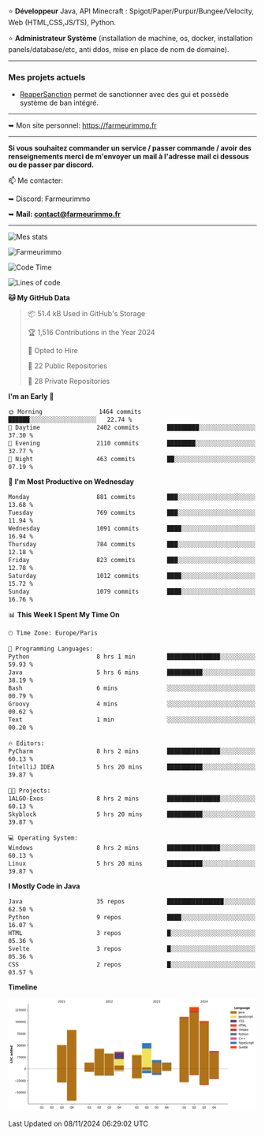 ⭐ **Développeur** Java, API Minecraft : Spigot/Paper/Purpur/Bungee/Velocity, Web (HTML,CSS,JS/TS), Python.

⭐ **Administrateur Système** (installation de machine, os, docker, installation panels/database/etc, anti ddos, mise en place de nom de domaine).

---

### Mes projets actuels
- [ReaperSanction](https://www.spigotmc.org/resources/reapersanction.89580/) permet de sanctionner avec des gui et possède système de ban intégré.

---

➥ Mon site personnel: https://farmeurimmo.fr

---

**Si vous souhaitez commander un service / passer commande / avoir des renseignements merci de m'envoyer un mail à l'adresse mail ci dessous ou de passer par discord.**

📫 Me contacter:
 
   ➥ Discord: Farmeurimmo
   
   ➥ **Mail: contact@farmeurimmo.fr**

---

![Mes stats](https://github-readme-stats.farmeurimmo.fr/api?username=Farmeurimmo&count_private=true&show_icons=true&theme=radical)

<img src="https://komarev.com/ghpvc/?username=Farmeurimmo" alt="Farmeurimmo" />

<!--START_SECTION:waka-->
![Code Time](http://img.shields.io/badge/Code%20Time-1%2C651%20hrs%2022%20mins-blue)

![Lines of code](https://img.shields.io/badge/From%20Hello%20World%20I%27ve%20Written-755.6%20thousand%20lines%20of%20code-blue)

**🐱 My GitHub Data** 

> 📦 51.4 kB Used in GitHub's Storage 
 > 
> 🏆 1,516 Contributions in the Year 2024
 > 
> 💼 Opted to Hire
 > 
> 📜 22 Public Repositories 
 > 
> 🔑 28 Private Repositories 
 > 
**I'm an Early 🐤** 

```text
🌞 Morning                1464 commits        ██████░░░░░░░░░░░░░░░░░░░   22.74 % 
🌆 Daytime                2402 commits        █████████░░░░░░░░░░░░░░░░   37.30 % 
🌃 Evening                2110 commits        ████████░░░░░░░░░░░░░░░░░   32.77 % 
🌙 Night                  463 commits         ██░░░░░░░░░░░░░░░░░░░░░░░   07.19 % 
```
📅 **I'm Most Productive on Wednesday** 

```text
Monday                   881 commits         ███░░░░░░░░░░░░░░░░░░░░░░   13.68 % 
Tuesday                  769 commits         ███░░░░░░░░░░░░░░░░░░░░░░   11.94 % 
Wednesday                1091 commits        ████░░░░░░░░░░░░░░░░░░░░░   16.94 % 
Thursday                 784 commits         ███░░░░░░░░░░░░░░░░░░░░░░   12.18 % 
Friday                   823 commits         ███░░░░░░░░░░░░░░░░░░░░░░   12.78 % 
Saturday                 1012 commits        ████░░░░░░░░░░░░░░░░░░░░░   15.72 % 
Sunday                   1079 commits        ████░░░░░░░░░░░░░░░░░░░░░   16.76 % 
```


📊 **This Week I Spent My Time On** 

```text
🕑︎ Time Zone: Europe/Paris

💬 Programming Languages: 
Python                   8 hrs 1 min         ███████████████░░░░░░░░░░   59.93 % 
Java                     5 hrs 6 mins        ██████████░░░░░░░░░░░░░░░   38.19 % 
Bash                     6 mins              ░░░░░░░░░░░░░░░░░░░░░░░░░   00.79 % 
Groovy                   4 mins              ░░░░░░░░░░░░░░░░░░░░░░░░░   00.62 % 
Text                     1 min               ░░░░░░░░░░░░░░░░░░░░░░░░░   00.20 % 

🔥 Editors: 
PyCharm                  8 hrs 2 mins        ███████████████░░░░░░░░░░   60.13 % 
IntelliJ IDEA            5 hrs 20 mins       ██████████░░░░░░░░░░░░░░░   39.87 % 

🐱‍💻 Projects: 
1ALGO-Exos               8 hrs 2 mins        ███████████████░░░░░░░░░░   60.13 % 
Skyblock                 5 hrs 20 mins       ██████████░░░░░░░░░░░░░░░   39.87 % 

💻 Operating System: 
Windows                  8 hrs 2 mins        ███████████████░░░░░░░░░░   60.13 % 
Linux                    5 hrs 20 mins       ██████████░░░░░░░░░░░░░░░   39.87 % 
```

**I Mostly Code in Java** 

```text
Java                     35 repos            ████████████████░░░░░░░░░   62.50 % 
Python                   9 repos             ████░░░░░░░░░░░░░░░░░░░░░   16.07 % 
HTML                     3 repos             █░░░░░░░░░░░░░░░░░░░░░░░░   05.36 % 
Svelte                   3 repos             █░░░░░░░░░░░░░░░░░░░░░░░░   05.36 % 
CSS                      2 repos             █░░░░░░░░░░░░░░░░░░░░░░░░   03.57 % 
```



**Timeline**

![Lines of Code chart](https://raw.githubusercontent.com/Farmeurimmo/Farmeurimmo/main/assets/bar_graph.png)


 Last Updated on 08/11/2024 06:29:02 UTC
<!--END_SECTION:waka-->

